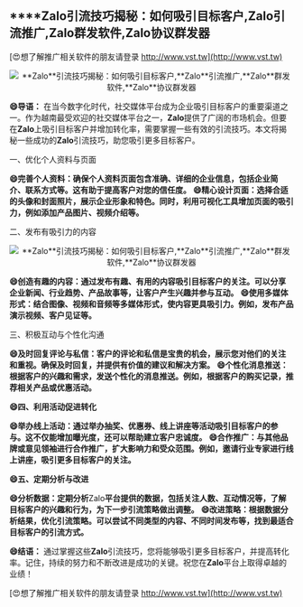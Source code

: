 ## ****Zalo**引流技巧揭秘：如何吸引目标客户,**Zalo**引流推广,**Zalo**群发软件,**Zalo**协议群发器**

[😍想了解推广相关软件的朋友请登录 http://www.vst.tw](http://www.vst.tw)

 <center><img src="https://vst.tw/MP4/tuiguang/png/7.png" alt="**Zalo**引流技巧揭秘：如何吸引目标客户,**Zalo**引流推广,**Zalo**群发软件,**Zalo**协议群发器"></center>

**😄导语：**
在当今数字化时代，社交媒体平台成为企业吸引目标客户的重要渠道之一。作为越南最受欢迎的社交媒体平台之一，**Zalo**提供了广阔的市场机会。但要在**Zalo**上吸引目标客户并增加转化率，需要掌握一些有效的引流技巧。本文将揭秘一些成功的**Zalo**引流技巧，助您吸引更多目标客户。

一、优化个人资料与页面

**😄完善个人资料：确保个人资料页面包含准确、详细的企业信息，包括企业简介、联系方式等。这有助于提高客户对您的信任度。**
**😄精心设计页面：选择合适的头像和封面照片，展示企业形象和特色。同时，利用可视化工具增加页面的吸引力，例如添加产品图片、视频介绍等。**

二、发布有吸引力的内容

 <center><img src="https://vst.tw/MP4/tuiguang/png/1.png" alt="**Zalo**引流技巧揭秘：如何吸引目标客户,**Zalo**引流推广,**Zalo**群发软件,**Zalo**协议群发器"></center>

**😄创造有趣的内容：通过发布有趣、有用的内容吸引目标客户的关注。可以分享企业新闻、行业趋势、产品故事等，让客户产生兴趣并参与互动。**
**😄使用多媒体形式：结合图像、视频和音频等多媒体形式，使内容更具吸引力。例如，发布产品演示视频、客户见证等。**

三、积极互动与个性化沟通

**😄及时回复评论与私信：客户的评论和私信是宝贵的机会，展示您对他们的关注和重视。确保及时回复，并提供有价值的建议和解决方案。**
**😄个性化消息推送：根据客户的兴趣和需求，发送个性化的消息推送。例如，根据客户的购买记录，推荐相关产品或优惠活动。**

**😄四、利用活动促进转化**

**😄举办线上活动：通过举办抽奖、优惠券、线上讲座等活动吸引目标客户的参与。这不仅能增加曝光度，还可以帮助建立客户忠诚度。**
**😄合作推广：与其他品牌或意见领袖进行合作推广，扩大影响力和受众范围。例如，邀请行业专家进行线上讲座，吸引更多目标客户的关注。**

**😄五、定期分析与改进**

**😄分析数据：定期分析**Zalo**平台提供的数据，包括关注人数、互动情况等，了解目标客户的兴趣和行为，为下一步引流策略做出调整。**
**😄改进策略：根据数据分析结果，优化引流策略。可以尝试不同类型的内容、不同时间发布等，找到最适合目标客户的引流方式。**

**😄结语：**
通过掌握这些**Zalo**引流技巧，您将能够吸引更多目标客户，并提高转化率。记住，持续的努力和不断改进是成功的关键。祝您在**Zalo**平台上取得卓越的业绩！

[😍想了解推广相关软件的朋友请登录 http://www.vst.tw](http://www.vst.tw)



